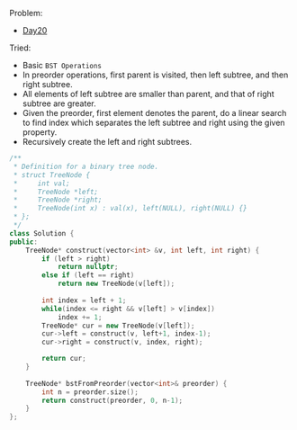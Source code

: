 Problem:
   - [Day20](https://leetcode.com/explore/challenge/card/30-day-leetcoding-challenge/530/week-3/3305/)

Tried:
   - Basic `BST Operations`
   - In preorder operations, first parent is visited, then left subtree, and then right subtree.
   - All elements of left subtree are smaller than parent, and that of right subtree are greater.
   - Given the preorder, first element denotes the parent, do a linear search to find index which separates the left subtree and right using the given property.
   - Recursively create the left and right subtrees.

``` c++
/**
 * Definition for a binary tree node.
 * struct TreeNode {
 *     int val;
 *     TreeNode *left;
 *     TreeNode *right;
 *     TreeNode(int x) : val(x), left(NULL), right(NULL) {}
 * };
 */
class Solution {
public:
    TreeNode* construct(vector<int> &v, int left, int right) {
        if (left > right)
            return nullptr;
        else if (left == right)
            return new TreeNode(v[left]);
        
        int index = left + 1;
        while(index <= right && v[left] > v[index])
            index += 1;
        TreeNode* cur = new TreeNode(v[left]);
        cur->left = construct(v, left+1, index-1);
        cur->right = construct(v, index, right);

        return cur;        
    }
    
    TreeNode* bstFromPreorder(vector<int>& preorder) {
        int n = preorder.size();
        return construct(preorder, 0, n-1);   
    }
};
```